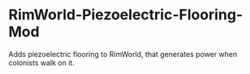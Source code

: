 # RimWorld-Piezoelectric-Flooring-Mod
Adds piezoelectric flooring to RimWorld, that generates power when colonists walk on it.
